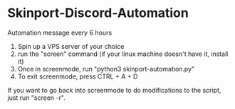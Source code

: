 # Skinport-Discord-Automation
Automation message every 6 hours

1. Spin up a VPS server of your choice
2. run the "screen" command (if your linux machine doesn't have it, install it)
3. Once in screenmode, run "python3 skinport-automation.py"
4. To exit screenmode, press CTRL + A + D

If you want to go back into screenmode to do modifications to the script, just run "screen -r".

